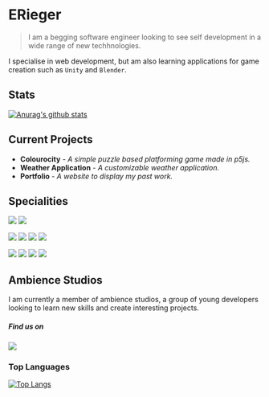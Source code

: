 # ERieger
> I am a begging software engineer looking to see self development in a wide range of new techhnologies.

I specialise in web development, but am also learning applications for game creation such as `Unity` and `Blender`.

## Stats
[![Anurag's github stats](https://github-readme-stats.vercel.app/api?username=ERieger)](https://github.com/anuraghazra/github-readme-stats)

## Current Projects
* __Colourocity__ - _A simple puzzle based platforming game made in p5js._
* __Weather Application__ - _A customizable weather application._
* __Portfolio__ - _A website to display my past work._

## Specialities
<p>
   <img src="https://img.shields.io/badge/-Blender-F5792A?style=flat-square&logo=blender&logoColor=white" />
  <img src="https://img.shields.io/badge/-Unity-000000?style=flat-square&logo=unity&logoColor=white" />
</p>

<p>
  <img src="https://img.shields.io/badge/-Javascript-F7DF1E?style=flat-square&logo=javascript&logoColor=black" />
  <img src="https://img.shields.io/badge/-CSharp-239120?style=flat-square&logo=c-sharp&logoColor=white" />
  <img src="https://img.shields.io/badge/-Python-3776AB?style=flat-square&logo=python&logoColor=white" />
  <img src="https://img.shields.io/badge/-CSS3-1572B6?style=flat-square&logo=css3&logoColor=white" />
</p>

<p>
  <img src="https://img.shields.io/badge/-VisualStudioCode-007ACC?style=flat-square&logo=visual-studio-code&logoColor=white" />
  <img src="https://img.shields.io/badge/-VisualStudio-5C2D91?style=flat-square&logo=visual-studio&logoColor=white" />
  <img src="https://img.shields.io/badge/-Github-181717?style=flat-square&logo=github&logoColor=white" />
  <img src="https://img.shields.io/badge/-Git-F05032?style=flat-square&logo=git&logoColor=white" />
</p>

## Ambience Studios

I am currently a member of ambience studios, a group of young developers looking to learn new skills and create interesting projects.

##### Find us on
<p>
  <a  href="https://github.com/Ambience-Studios">
    <img src="https://img.shields.io/badge/-Github-181717?style=flat-square&logo=github&logoColor=white" />
   </a>
</p>

### Top Languages
[![Top Langs](https://github-readme-stats.vercel.app/api/top-langs/?username=ERieger&layout=compact)](https://github.com/anuraghazra/github-readme-stats)
